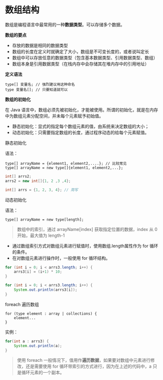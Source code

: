 # 数组结构

数组是编程语言中最常用的一种**数据类型**。可以存储多个数据。

**数组的要点**

* 存放的数据是相同的数据类型
* 数组的长度在定义时就确定了大小，数组是不可变长度的，或者说叫定长
* 数组中可以存放任意的数据类型（包含基本数据类型、引用数据类型、数组）
* 数组本身是引用数据类型（在栈内存中会存储其在堆内存中的引用地址）

**定义语法**

```
type[] 变量名; // 强烈建议用这种命名
type 变量名[]; // 只要知道就可以
```

**数组的初始化**

在 Java 语言中，数组必须先被初始化，才能被使用。所谓的初始化，就是在内存中为数组元素分配空间，并未每个元素赋予初始值。

* 静态初始化：显式的指定每个数组元素的值，由系统来决定数组的大小；
* 动态初始化：只需要指定数组的长度，通过程序动态的给每个元素赋值。

静态初始化

语法：

```
type[] arrayName = {element1, element2,....}; // 比较常见
type[] arrayName = new type[]{element1, element2,...};
```

```java
int[] arrs2;
arrs2 = new int[]{1, 2 ,3 ,4};

int[] arrs = {1, 2, 3, 4}; // 简写
```

动态初始化

语法：

```
type[] arrayName = new type[length];
```

> 数组中的索引，通过 arrayName\[index\] 获取指定位置的数据，index 从 0 开始，最大值为 length-1

* 通过数组索引方式对数组元素进行赋值时，使用数组.length属性作为 for 循环的条件。
* 在对数组元素进行操作时，一般使用 for 循环结构。

```java
for (int i = 0; i < arrs3.length; i++) {
    arrs3[i] = (i+1) * 10;
}

for (int i = 0; i < arrs3.length; i++) {
    System.out.println(arrs3[i]);
}
```

foreach 遍历数组

```
for (type element : array | collections) {
    element...
}
```

实例：

```java
for(int a : arrs3) {
    System.out.println(a);
}
```

> 使用 foreach 一般情况下，值用作**遍历数据**，如果要对数组中元素进行修改，还是需要使用 for 循环带索引的方式进行，因为在上述的代码中，a 只是循环元素的一个副本。



